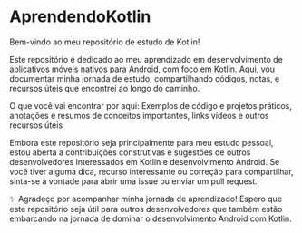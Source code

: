 # AprendendoKotlin
Bem-vindo ao meu repositório de estudo de Kotlin! 

Este repositório é dedicado ao meu aprendizado em desenvolvimento de aplicativos móveis nativos para Android, com foco em Kotlin. Aqui, vou documentar minha jornada de estudo, compartilhando códigos, notas, e recursos úteis que encontrei ao longo do caminho.

O que você vai encontrar por aqui:
Exemplos de código e projetos práticos, anotações e resumos de conceitos importantes, links vídeos e outros recursos úteis

Embora este repositório seja principalmente para meu estudo pessoal, estou aberta a contribuições construtivas e sugestões de outros desenvolvedores interessados em Kotlin e desenvolvimento Android. Se você tiver alguma dica, recurso interessante ou correção para compartilhar, sinta-se à vontade para abrir uma issue ou enviar um pull request.

✨ Agradeço por acompanhar minha jornada de aprendizado! Espero que este repositório seja útil para outros desenvolvedores que também estão embarcando na jornada de dominar o desenvolvimento Android com Kotlin.
